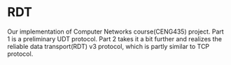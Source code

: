 # RDT

Our implementation of Computer Networks course(CENG435) project. Part 1 is a preliminary UDT protocol. Part 2 takes it a bit further and realizes the reliable data transport(RDT) v3 protocol, which is partly similar to TCP protocol.

